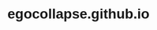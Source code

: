 # egocollapse.github.io
<!DOCTYPE html>
<html lang="en">
<head>
    <meta charset="UTF-8">
    <meta name="viewport" content="width=device-width, initial-scale=1.0">
    <title>Balanced Shuffle with Names and Numbers</title>
    <style>
        body {
            font-family: Arial, sans-serif;
            padding: 20px;
            transition: background-color 0.3s, color 0.3s;
        }

        /* Light Mode */
        body.light-mode {
            background-color: #f8f9fa;
            color: #212529;
        }

        /* Dark Mode */
        body.dark-mode {
            background-color: #343a40;
            color: #f8f9fa;
        }

        .button {
            padding: 10px 20px;
            font-size: 16px;
            cursor: pointer;
            margin-top: 10px;
        }

        .result {
            margin-top: 20px;
        }

        .team {
            margin-bottom: 10px;
        }

        .input-group {
            margin-bottom: 10px;
        }

        .input-group input {
            padding: 8px;
            margin: 5px 0;
        }

        .added-persons {
            margin-top: 20px;
        }

        .added-persons ul {
            list-style-type: none;
            padding-left: 0;
        }

        .added-persons li {
            padding: 5px;
        }

        .buttons-container {
            display: inline-block;
            margin-left: 10px;
        }

        img.medal {
            width: 30px;
            height: 30px;
            margin-left: 10px;
        }

        /* Dark Mode Button */
        .dark-mode-toggle {
            position: fixed;
            top: 10px;
            right: 10px;
            padding: 10px;
            background-color: #007bff;
            color: white;
            border: none;
            border-radius: 5px;
            cursor: pointer;
        }

        .dark-mode-toggle:hover {
            background-color: #0056b3;
        }
    </style>
</head>
<body class="light-mode">

    <!-- Dark Mode Toggle Button -->
    <button class="dark-mode-toggle" onclick="toggleDarkMode()">Switch to Dark Mode</button>

    <h1>Balanced Shuffle of Numbers with Names</h1>

    <div id="inputForm">
        <div class="input-group">
            <label for="name1">Name:</label>
            <input type="text" id="name1" placeholder="Enter name">
            <label for="value1">Value:</label>
            <input type="number" id="value1" placeholder="Enter number">
            <button class="button" onclick="addInput()">Add Person</button>
        </div>
    </div>

    <!-- List of added persons -->
    <div class="added-persons">
        <h3>Added People:</h3>
        <ul id="peopleList"></ul>
    </div>

    <button class="button" onclick="balancedShuffle()">Shuffle & Balance</button>

    <div class="result">
        <div class="team">
            <h3>Team A:</h3>
            <p id="teamA"></p>
            <p>Total: <span id="totalA"></span></p>
        </div>
        <div class="team">
            <h3>Team B:</h3>
            <p id="teamB"></p>
            <p>Total: <span id="totalB"></span></p>
        </div>
        <p><strong>Difference:</strong> <span id="difference"></span></p>
    </div>

    <script>
        let people = [];

        // Function to toggle between dark mode and light mode
        function toggleDarkMode() {
            const body = document.body;
            const button = document.querySelector(".dark-mode-toggle");

            // Check current mode and toggle
            if (body.classList.contains("light-mode")) {
                body.classList.remove("light-mode");
                body.classList.add("dark-mode");
                button.textContent = "Switch to Light Mode";
                localStorage.setItem("theme", "dark");
            } else {
                body.classList.remove("dark-mode");
                body.classList.add("light-mode");
                button.textContent = "Switch to Dark Mode";
                localStorage.setItem("theme", "light");
            }
        }

        // Load the user's theme preference from localStorage
        window.onload = function() {
            const savedTheme = localStorage.getItem("theme");
            if (savedTheme === "dark") {
                document.body.classList.add("dark-mode");
                document.querySelector(".dark-mode-toggle").textContent = "Switch to Light Mode";
            } else {
                document.body.classList.add("light-mode");
                document.querySelector(".dark-mode-toggle").textContent = "Switch to Dark Mode";
            }
        };

        // Function to add a person with their value to the list
        function addInput() {
            const name = document.getElementById("name1").value;
            const value = parseInt(document.getElementById("value1").value);

            if (name && value) {
                const medal = getMedal(value); // Assign medal based on MMR
                people.push({ name: name, value: value, medal: medal });

                // Clear the input fields after adding the person
                document.getElementById("name1").value = '';
                document.getElementById("value1").value = '';

                // Display the added person in the list
                displayAddedPeople();
            } else {
                alert("Please enter both a name and a number.");
            }
        }

        // Function to display the list of added people with medals as images
        function displayAddedPeople() {
            const peopleList = document.getElementById("peopleList");
            peopleList.innerHTML = ''; // Clear the list before adding new items

            // Create a list item for each person added
            people.forEach((person, index) => {
                const listItem = document.createElement("li");
                listItem.textContent = `${person.name} - ${person.value}`;
                
                // Add medal image
                const medalImage = document.createElement("img");
                medalImage.src = person.medal.imgSrc; // Get the image source
                medalImage.alt = person.medal.name;
                medalImage.classList.add("medal");

                // Create the edit and remove buttons
                const buttonsContainer = document.createElement("div");
                buttonsContainer.classList.add("buttons-container");

                // Edit button
                const editButton = document.createElement("button");
                editButton.classList.add("button");
                editButton.textContent = "Edit";
                editButton.onclick = () => editPerson(index);

                // Remove button
                const removeButton = document.createElement("button");
                removeButton.classList.add("button");
                removeButton.textContent = "Remove";
                removeButton.onclick = () => removePerson(index);

                buttonsContainer.appendChild(editButton);
                buttonsContainer.appendChild(removeButton);

                listItem.appendChild(medalImage);
                listItem.appendChild(buttonsContainer);

                peopleList.appendChild(listItem);
            });
        }

        // Function to edit a person's details
        function editPerson(index) {
            const person = people[index];
            const newName = prompt("Enter new name:", person.name);
            const newValue = prompt("Enter new value:", person.value);

            if (newName && newValue) {
                person.name = newName;
                person.value = parseInt(newValue);
                person.medal = getMedal(person.value); // Recalculate medal

                displayAddedPeople(); // Refresh the list
            }
        }

        // Function to remove a person from the list
        function removePerson(index) {
            people.splice(index, 1); // Remove the person from the array
            displayAddedPeople(); // Refresh the list
        }

        // Function to get the medal based on the person's MMR
        function getMedal(mmr) {
    if (mmr >= 1 && mmr <= 769) return { name: "Herald", imgSrc: "https://via.placeholder.com/30x30/ff0000/ffffff?text=H" }; // Herald
    if (mmr >= 770 && mmr <= 1539) return { name: "Guardian", imgSrc: "https://via.placeholder.com/30x30/00ff00/ffffff?text=G" }; // Guardian
    if (mmr >= 1540 && mmr <= 2309) return { name: "Crusader", imgSrc: "https://via.placeholder.com/30x30/0000ff/ffffff?text=C" }; // Crusader
    if (mmr >= 2310 && mmr <= 3079) return { name: "Archon", imgSrc: "https://via.placeholder.com/30x30/ff00ff/ffffff?text=A" }; // Archon
    if (mmr >= 3080 && mmr <= 3849) return { name: "Legend", imgSrc: "https://via.placeholder.com/30x30/ffff00/ffffff?text=L" }; // Legend
    if (mmr >= 3850 && mmr <= 4619) return { name: "Ancient", imgSrc: "https://via.placeholder.com/30x30/00ffff/ffffff?text=AN" }; // Ancient
    if (mmr >= 4620 && mmr <= 5620) return { name: "Divine", imgSrc: "https://via.placeholder.com/30x30/ff9900/ffffff?text=D" }; // Divine
    return { name: "Immortal", imgSrc: "https://via.placeholder.com/30x30/ff6666/ffffff?text=I" }; // Immortal
}

        // Function to perform the balanced shuffle
        function balancedShuffle() {
            const totalSum = people.reduce((sum, person) => sum + person.value, 0);
            const target = Math.floor(totalSum / 2);

            // DP array to track achievable sums
            let dp = Array(target + 1).fill(false);
            dp[0] = true;  // Base case: zero sum is always achievable

            // Fill DP array with achievable sums
            for (let person of people) {
                for (let i = target; i >= person.value; i--) {
                    dp[i] = dp[i] || dp[i - person.value];
                }
            }

            // Find the closest sum to the target
            let closestSum = target;
            while (closestSum >= 0 && !dp[closestSum]) {
                closestSum--;
            }

            // Backtrack to find the subset that forms the closest sum
            let subset = [];
            let remainingSum = closestSum;
            let remainingPeople = [...people];

            for (let person of remainingPeople.reverse()) {
                if (remainingSum >= person.value && dp[remainingSum - person.value]) {
                    subset.push(person);
                    remainingSum -= person.value;
                    remainingPeople.splice(remainingPeople.indexOf(person), 1);
                }
            }

            // Display the result with names and their totals
            document.getElementById("teamA").textContent = subset.map(person => `${person.name}: ${person.value} (${person.medal.name})`).join(", ");
            document.getElementById("totalA").textContent = subset.reduce((sum, person) => sum + person.value, 0);
            document.getElementById("teamB").textContent = remainingPeople.map(person => `${person.name}: ${person.value} (${person.medal.name})`).join(", ");
            document.getElementById("totalB").textContent = remainingPeople.reduce((sum, person) => sum + person.value, 0);
            document.getElementById("difference").textContent = Math.abs(subset.reduce((sum, person) => sum + person.value, 0) - remainingPeople.reduce((sum, person) => sum + person.value, 0));
        }
    </script>

</body>
</html>


